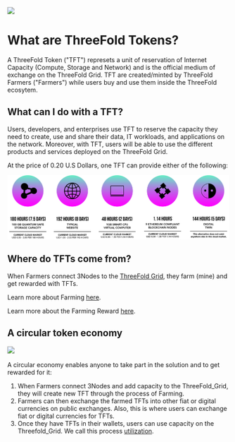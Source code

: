 ![](img/tokenhome.png)


# What are ThreeFold Tokens?

A ThreeFold Token ("TFT") represets a unit of reservation of Internet Capacity (Compute, Storage and Network) and is the official medium of exchange on the ThreeFold Grid. TFT are created/minted by ThreeFold Farmers ("Farmers") while users buy and use them inside the ThreeFold ecosytem. 

## What can I do with a TFT?

Users, developers, and enterprises use TFT to reserve the capacity they need to create, use and share their data, IT workloads, and applications on the network. Moreover, with TFT, users will be able to use the different products and services deployed on the ThreeFold Grid. 

At the price of 0.20 U.S Dollars, one TFT can provide either of the following: 

![](img/tftvaluable.png)

## Where do TFTs come from?

When Farmers connect 3Nodes to the [ThreeFold Grid](grid_intro), they farm (mine) and get rewarded with TFTs. 

Learn more about Farming [here](@farming_intro).

Learn more about the Farming Reward [here](farming_reward).  


## A circular token economy

![](img/circular_tft_.png)

A circular economy enables anyone to take part in the solution and to get rewarded for it: 

1. When Farmers connect 3Nodes and add capacity to the ThreeFold_Grid, they will create new TFT through the process of Farming.  
2. Farmers can then exchange the farmed TFTs into other fiat or digital currencies on public exchanges. Also, this is where users can exchange fiat or digital currencies for TFTs.
3. Once they have TFTs in their wallets, users can use capacity on the Threefold_Grid. We call this process [utilization](utilization).


